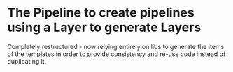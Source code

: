 The Pipeline to create pipelines using a Layer to generate Layers
=================================================================

Completely restructured - now relying entirely on libs to generate the items of the templates in order to provide consistency and re-use code instead of duplicating it.
